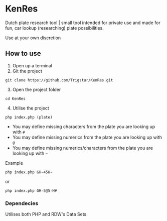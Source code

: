 # KenRes

Dutch plate research tool 
| small tool intended for private use and made for fun, car lookup (researching) plate possibilities.

Use at your own discretion 

## How to use 

1. Open up a terminal 
2. Git the project 
```
git clone https://github.com/Trigstur/KenRes.git
```
3. Open the project folder
```
cd KenRes
```
4. Utilise the project
```
php index.php (plate)
```

- You may define missing characters from the plate you are looking up with `#` 
- You may define missing numerics from the plate you are looking up with `@` 
- You may define missing numerics/characters from the plate you are looking up with `~` 

Example 

```
php index.php GH~45H~
```
or

```
php index.php GH-5@5-H#
```

### Dependecies 

Utilises both PHP and RDW's Data Sets 
